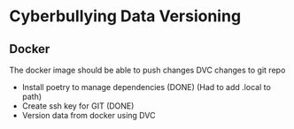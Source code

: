# Cyberbullying Data Versioning

## Docker
The docker image should be able to push changes DVC changes to git repo
- Install poetry to manage dependencies (DONE) (Had to add .local to path) 
- Create ssh key for GIT (DONE)
- Version data from docker using DVC  

 
